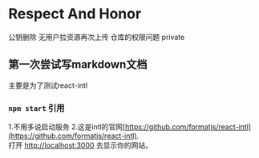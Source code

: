 
# Respect And Honor

公钥删除 
无用户拉资源再次上传
仓库的权限问题 private

## 第一次尝试写markdown文档

主要是为了测试react-intl

### `npm start` 引用
1.不用多说启动服务
2.这是intl的官网[https://github.com/formatjs/react-intl](https://github.com/formatjs/react-intl).
<br>
打开 [http://localhost:3000](http://localhost:3000) 去显示你的网站。


